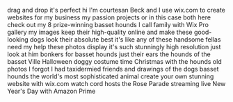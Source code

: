 
drag and drop it&#39;s perfect hi I&#39;m
courtesan Beck and I use wix.com to
create websites for my business my
passion projects or in this case both
here check out my 8 prize-winning basset
hounds I call family with Wix Pro
gallery my images keep their
high-quality online and make these
good-looking dogs look their absolute
best it&#39;s like any of these handsome
fellas need my help these photos display
it&#39;s such stunningly high resolution
just look at him bonkers for basset
hounds just their ears the hounds of the
basset Ville Halloween doggy costume
time Christmas with the hounds old
photos I forgot I had taxidermied
friends and drawings of the dogs basset
hounds the world&#39;s most sophisticated
animal create your own stunning website
with wix.com watch cord hosts the Rose
Parade streaming live New Year&#39;s Day
with Amazon Prime
